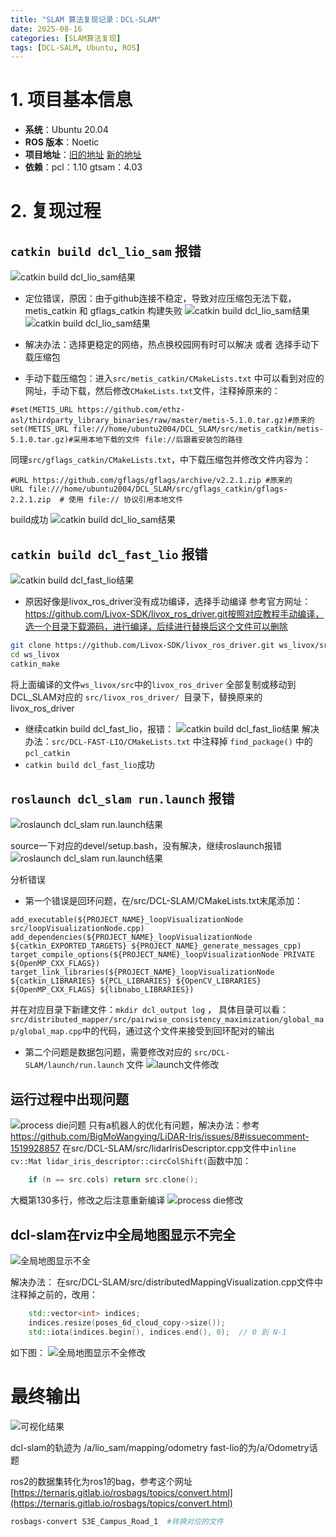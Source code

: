```yaml
---
title: "SLAM 算法复现记录：DCL-SLAM"
date: 2025-08-16
categories: [SLAM算法复现]
tags: [DCL-SALM, Ubuntu, ROS]
---
```


# 1. 项目基本信息

- **系统**：Ubuntu 20.04  
- **ROS 版本**：Noetic  
- **项目地址**：[旧的地址](https://github.com/PengYu-Team/DCL-SLAM) [新的地址](https://github.com/zhongshp/DCL-SLAM) 
- **依赖**：pcl：1.10 gtsam：4.03

# 2. 复现过程

## `catkin build dcl_lio_sam` 报错

![catkin build dcl_lio_sam结果](/assets/images/dcl_image1.png)
- 定位错误，原因：由于github连接不稳定，导致对应压缩包无法下载，metis_catkin 和 gflags_catkin 构建失败
![catkin build dcl_lio_sam结果](/assets/images/dcl_image2.png)
![catkin build dcl_lio_sam结果](/assets/images/dcl_image3.png)

- 解决办法：选择更稳定的网络，热点换校园网有时可以解决 或者 选择手动下载压缩包
- 手动下载压缩包：进入`src/metis_catkin/CMakeLists.txt` 中可以看到对应的网址，手动下载，然后修改`CMakeLists.txt`文件，注释掉原来的：

```
#set(METIS_URL https://github.com/ethz-asl/thirdparty_library_binaries/raw/master/metis-5.1.0.tar.gz)#原来的
set(METIS_URL file:///home/ubuntu2004/DCL_SLAM/src/metis_catkin/metis-5.1.0.tar.gz)#采用本地下载的文件 file://后跟着安装包的路径

```
同理`src/gflags_catkin/CMakeLists.txt`，中下载压缩包并修改文件内容为：
```
#URL https://github.com/gflags/gflags/archive/v2.2.1.zip #原来的
URL file:///home/ubuntu2004/DCL_SLAM/src/gflags_catkin/gflags-2.2.1.zip  # 使用 file:// 协议引用本地文件
```
build成功
![catkin build dcl_lio_sam结果](/assets/images/dcl_image4.png)

## `catkin build dcl_fast_lio` 报错

![catkin build dcl_fast_lio结果](/assets/images/dcl_image5.png)
- 原因好像是livox_ros_driver没有成功编译，选择手动编译
参考官方网址：https://github.com/Livox-SDK/livox_ros_driver.git按照对应教程手动编译，选一个目录下载源码，进行编译，后续进行替换后这个文件可以删除
```bash
git clone https://github.com/Livox-SDK/livox_ros_driver.git ws_livox/src
cd ws_livox
catkin_make
```
将上面编译的文件`ws_livox/src`中的`livox_ros_driver` 全部复制或移动到DCL_SLAM对应的 `src/livox_ros_driver/ `目录下，替换原来的livox_ros_driver
- 继续catkin build dcl_fast_lio，报错：
![catkin build dcl_fast_lio结果](/assets/images/dcl_image6.png)
解决办法：`src/DCL-FAST-LIO/CMakeLists.txt` 中注释掉 `find_package()` 中的 `pcl_catkin`
- `catkin build dcl_fast_lio`成功


## `roslaunch dcl_slam run.launch` 报错

![roslaunch dcl_slam run.launch结果](/assets/images/dcl_image7.png)

source一下对应的devel/setup.bash，没有解决，继续roslaunch报错
![roslaunch dcl_slam run.launch结果](/assets/images/dcl_image8.png)

分析错误
- 第一个错误是回环问题，在/src/DCL-SLAM/CMakeLists.txt末尾添加：

```
add_executable(${PROJECT_NAME}_loopVisualizationNode src/loopVisualizationNode.cpp)
add_dependencies(${PROJECT_NAME}_loopVisualizationNode ${catkin_EXPORTED_TARGETS} ${PROJECT_NAME}_generate_messages_cpp)
target_compile_options(${PROJECT_NAME}_loopVisualizationNode PRIVATE ${OpenMP_CXX_FLAGS})
target_link_libraries(${PROJECT_NAME}_loopVisualizationNode ${catkin_LIBRARIES} ${PCL_LIBRARIES} ${OpenCV_LIBRARIES} ${OpenMP_CXX_FLAGS} ${libnabo_LIBRARIES})
```
并在对应目录下新建文件：`mkdir dcl_output log` ， 具体目录可以看：`src/distributed_mapper/src/pairwise_consistency_maximization/global_map/global_map.cpp`中的代码，通过这个文件来接受到回环配对的输出

- 第二个问题是数据包问题，需要修改对应的 `src/DCL-SLAM/launch/run.launch` 文件
![launch文件修改](/assets/images/dcl_image9.png)

## 运行过程中出现问题

![process die问题](/assets/images/dcl_image10.png)
只有a机器人的优化有问题，解决办法：参考 https://github.com/BigMoWangying/LiDAR-Iris/issues/8#issuecomment-1519928857
在src/DCL-SLAM/src/lidarIrisDescriptor.cpp文件中`inline cv::Mat lidar_iris_descriptor::circColShift(`函数中加：
```cpp
	if (n == src.cols) return src.clone();     
```
大概第130多行，修改之后注意重新编译
![process die修改](/assets/images/dcl_image11.png)

## dcl-slam在rviz中全局地图显示不完全

![全局地图显示不全](/assets/images/dcl_image12.png)

解决办法：
在src/DCL-SLAM/src/distributedMappingVisualization.cpp文件中注释掉之前的，改用：
```cpp
	std::vector<int> indices;
	indices.resize(poses_6d_cloud_copy->size());
	std::iota(indices.begin(), indices.end(), 0);  // 0 到 N-1
```
如下图：
![全局地图显示不全修改](/assets/images/dcl_image13.png)

# 最终输出

![可视化结果](/assets/images/dcl_image14.png)

dcl-slam的轨迹为
/a/lio_sam/mapping/odometry
fast-lio的为/a/Odometry话题

ros2的数据集转化为ros1的bag，参考这个网址[https://ternaris.gitlab.io/rosbags/topics/convert.html](https://ternaris.gitlab.io/rosbags/topics/convert.html)

```bash 
rosbags-convert S3E_Campus_Road_1  #转换对应的文件
```
